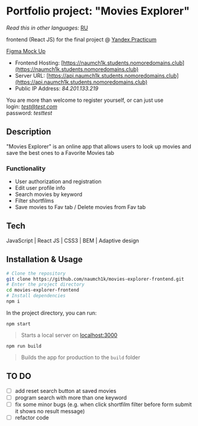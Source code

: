 # Portfolio project: "Movies Explorer"

*Read this in other languages:* [RU](https://github.com/naumch1k/movies-explorer-frontend/blob/level-3/README.RU.md)

frontend (React JS) for the final project @ [Yandex.Practicum](https://practicum.yandex.com/web/ "Web Development Program")

[Figma Mock Up](https://www.figma.com/file/c4kBXWfzL7N4MSpXbHk6u9/YP-Diploma?node-id=891%3A3857)

* Frontend Hosting: [https://naumch1k.students.nomoredomains.club](https://naumch1k.students.nomoredomains.club)
* Server URL: [https://api.naumch1k.students.nomoredomains.club](https://api.naumch1k.students.nomoredomains.club)
* Public IP Address: *84.201.133.219*

You are more than welcome to register yourself, or can just use   
login: *test@test.com*  
password: *testtest*

## Description
"Movies Explorer" is an online app that allows users to look up movies and save the best ones to a Favorite Movies tab

### Functionality
* User authorization and registration
* Edit user profile info
* Search movies by keyword
* Filter shortfilms
* Save movies to Fav tab / Delete movies from Fav tab

## Tech
JavaScript | React JS | CSS3 | BEM | Adaptive design

## Installation & Usage

```bash
# Clone the repository
git clone https://github.com/naumch1k/movies-explorer-frontend.git
# Enter the project directory
cd movies-explorer-frontend
# Install dependencies
npm i
```
In the project directory, you can run:

`npm start`

> Starts a local server on [localhost:3000](http://localhost:3000)

`npm run build`

> Builds the app for production to the `build` folder

## TO DO
- [ ] add reset search button at saved movies
- [ ] program search with more than one keyword
- [ ] fix some minor bugs (e.g. when click shortfilm filter before form submit it shows no result message)
- [ ] refactor code
